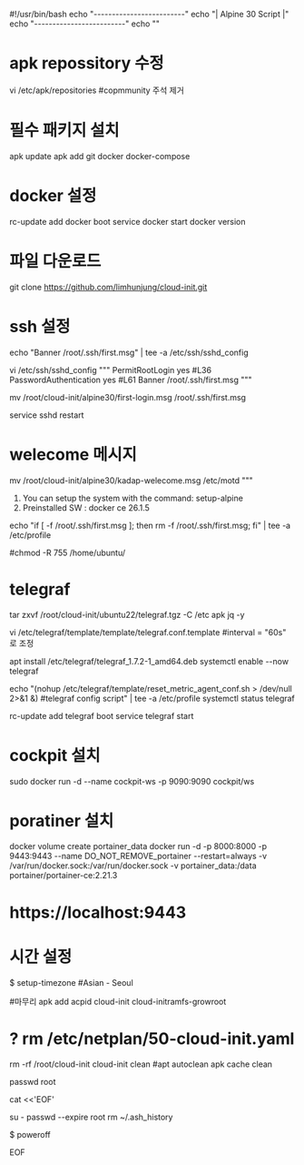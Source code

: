 #!/usr/bin/bash
echo "-------------------------"
echo "| Alpine 30 Script |"
echo "-------------------------"
echo ""

# apk repossitory 수정 
vi /etc/apk/repositories #copmmunity 주석 제거 

# 필수 패키지 설치 
apk update
apk add git docker docker-compose

# docker 설정
rc-update add docker boot
service docker start
docker version

# 파일 다운로드 
git clone https://github.com/limhunjung/cloud-init.git

# ssh 설정
echo "Banner /root/.ssh/first.msg" | tee -a /etc/ssh/sshd_config

vi /etc/ssh/sshd_config
"""
PermitRootLogin yes #L36
PasswordAuthentication yes #L61
Banner /root/.ssh/first.msg 
"""

mv /root/cloud-init/alpine30/first-login.msg /root/.ssh/first.msg

service sshd restart 

# welecome 메시지 

mv /root/cloud-init/alpine30/kadap-welecome.msg /etc/motd
"""
1. You can setup the system with the command: setup-alpine
2. Preinstalled SW : docker ce 26.1.5



echo "if [ -f /root/.ssh/first.msg ]; then rm -f /root/.ssh/first.msg; fi" | tee -a /etc/profile

#chmod -R 755 /home/ubuntu/

# telegraf
tar zxvf /root/cloud-init/ubuntu22/telegraf.tgz -C /etc
apk jq -y

vi /etc/telegraf/template/template/telegraf.conf.template  #interval = "60s" 로 조정

apt install /etc/telegraf/telegraf_1.7.2-1_amd64.deb
systemctl enable --now telegraf  

echo "(nohup /etc/telegraf/template/reset_metric_agent_conf.sh > /dev/null 2>&1 &) #telegraf config script" | tee -a /etc/profile
systemctl status telegraf

rc-update add telegraf boot
service telegraf start


# cockpit 설치 
sudo docker run -d --name cockpit-ws -p 9090:9090 cockpit/ws

# poratiner 설치 
docker volume create portainer_data
docker run -d -p 8000:8000 -p 9443:9443 --name DO_NOT_REMOVE_portainer --restart=always -v /var/run/docker.sock:/var/run/docker.sock -v portainer_data:/data portainer/portainer-ce:2.21.3
# https://localhost:9443

# 시간 설정 
$ setup-timezone #Asian - Seoul

#마무리 
apk add acpid cloud-init cloud-initramfs-growroot


# ? rm /etc/netplan/50-cloud-init.yaml
rm -rf /root/cloud-init
cloud-init clean
#apt autoclean
apk cache clean


passwd root

cat <<'EOF'

su - 
passwd --expire root 
rm ~/.ash_history 

$ poweroff

EOF
